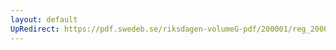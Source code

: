 ```yaml
---
layout: default
UpRedirect: https://pdf.swedeb.se/riksdagen-volumeG-pdf/200001/reg_200001/reg_200001_0241.pdf
---
```

